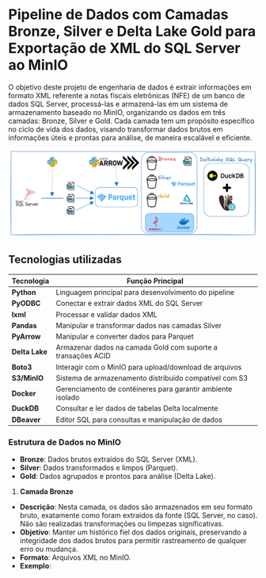 # Pipeline de Dados com Camadas Bronze, Silver e Delta Lake Gold para Exportação de XML do SQL Server ao MinIO

O objetivo deste projeto de engenharia de dados é extrair informações em formato XML referente a notas fiscais eletrônicas (NFE) de um banco de dados SQL Server, processá-las e armazená-las em um sistema de armazenamento baseado no MinIO, organizando os dados em três camadas: Bronze, Silver e Gold. Cada camada tem um propósito específico no ciclo de vida dos dados, visando transformar dados brutos em informações úteis e prontas para análise, de maneira escalável e eficiente.

![alt text for screen readers](img/project_xml.png)

## Tecnologias utilizadas

| Tecnologia        | Função Principal                                             |
|-------------------|--------------------------------------------------------------|
| **Python**        | Linguagem principal para desenvolvimento do pipeline         |
| **PyODBC**        | Conectar e extrair dados XML do SQL Server                   |
| **lxml**          | Processar e validar dados XML                                |
| **Pandas**        | Manipular e transformar dados nas camadas Silver             |
| **PyArrow**       | Manipular e converter dados para Parquet                     |
| **Delta Lake**    | Armazenar dados na camada Gold com suporte a transações ACID |
| **Boto3**         | Interagir com o MinIO para upload/download de arquivos       |
| **S3/MinIO**      | Sistema de armazenamento distribuído compatível com S3       |
| **Docker**        | Gerenciamento de contêineres para garantir ambiente isolado  |
| **DuckDB**        | Consultar e ler dados de tabelas Delta localmente            |
| **DBeaver**       | Editor SQL para consultas e manipulação de dados             |

### Estrutura de Dados no MinIO
- **Bronze**: Dados brutos extraídos do SQL Server (XML).
- **Silver**: Dados transformados e limpos (Parquet).
- **Gold**: Dados agrupados e prontos para análise (Delta Lake).

1. **Camada Bronze**
- **Descrição**: Nesta camada, os dados são armazenados em seu formato bruto, exatamente como foram extraídos da fonte (SQL Server, no caso). Não são realizadas transformações ou limpezas significativas.
- **Objetivo**: Manter um histórico fiel dos dados originais, preservando a integridade dos dados brutos para permitir rastreamento de qualquer erro ou mudança.
- **Formato**: Arquivos XML no MinIO.
- **Exemplo**: 

